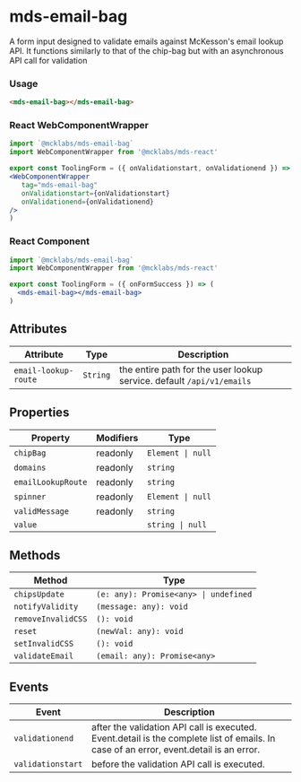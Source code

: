 # mds-email-bag

A form input designed to validate emails against McKesson's email lookup API.
It functions similarly to that of the chip-bag but with an asynchronous API call for validation

### Usage

```html
<mds-email-bag></mds-email-bag>
```

### React WebComponentWrapper
```jsx
import `@mcklabs/mds-email-bag`
import WebComponentWrapper from '@mcklabs/mds-react'

export const ToolingForm = ({ onValidationstart, onValidationend }) => (
<WebComponentWrapper 
   tag="mds-email-bag" 
   onValidationstart={onValidationstart} 
   onValidationend={onValidationend} 
/>
)
```
### React Component
```jsx
import `@mcklabs/mds-email-bag`
import WebComponentWrapper from '@mcklabs/mds-react'

export const ToolingForm = ({ onFormSuccess }) => (
  <mds-email-bag></mds-email-bag>
)
```

## Attributes

| Attribute            | Type     | Description                                      |
|----------------------|----------|--------------------------------------------------|
| `email-lookup-route` | `String` | the entire path for the user lookup service. default `/api/v1/emails` |

## Properties

| Property           | Modifiers | Type              |
|--------------------|-----------|-------------------|
| `chipBag`          | readonly  | `Element \| null` |
| `domains`          | readonly  | `string`          |
| `emailLookupRoute` | readonly  | `string`          |
| `spinner`          | readonly  | `Element \| null` |
| `validMessage`     | readonly  | `string`          |
| `value`            |           | `string \| null`  |

## Methods

| Method             | Type                                  |
|--------------------|---------------------------------------|
| `chipsUpdate`      | `(e: any): Promise<any> \| undefined` |
| `notifyValidity`   | `(message: any): void`                |
| `removeInvalidCSS` | `(): void`                            |
| `reset`            | `(newVal: any): void`                 |
| `setInvalidCSS`    | `(): void`                            |
| `validateEmail`    | `(email: any): Promise<any>`          |

## Events

| Event             | Description                                      |
|-------------------|--------------------------------------------------|
| `validationend`   | after the validation API call is executed. Event.detail is the complete list of emails. In case of an error, event.detail is an error. |
| `validationstart` | before the validation API call is executed.      |
